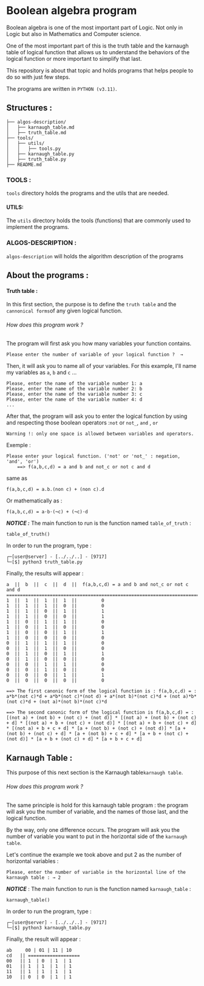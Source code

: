 # Boolean algebra program

Boolean algebra is one of the most important part of Logic. Not only in Logic but also in Mathematics and Computer science.

One of the most important part of this is the truth table and the karnaugh table of logical function
that allows us to understand the behaviors of the logical function or more important to simplify that last.

This repository is about that topic and holds programs that helps people to do so with just few steps.

The programs are written in `PYTHON (v3.11)`.

## Structures :

    ├── algos-description/
    │   ├── karnaugh_table.md
    │   ├── truth_table.md
    ├── tools/
    │   ├── utils/
    │   │   ├── tools.py
    │   ├── karnaugh_table.py
    │   ├── truth_table.py
    ├── README.md


### TOOLS :

`tools` directory holds the programs and the utils that are needed.

#### UTILS:

The `utils` directory holds the tools (functions) that are commonly used to implement the programs.

### ALGOS-DESCRIPTION :

`algos-description` will holds the algorithm description of the programs

## About the programs :

#### Truth table :

In this first section, the purpose is to define the `truth table` and the `cannonical forms`of any given logical function.

###### _How does this program work ?_

The program will first ask you how many variables your function contains.

    Please enter the number of variable of your logical function ?  → 

Then, it will ask you to name all of your variables. For this example, I'll name my variables as `a`, `b` and `c` ...

    Please, enter the name of the variable number 1: a
    Please, enter the name of the variable number 2: b
    Please, enter the name of the variable number 3: c
    Please, enter the name of the variable number 4: d
    ...

After that, the program will ask you to enter the logical function by using and respecting those boolean operators :``not`` or ``not_``, ``and`` , ``or``

``Warning !: only one space is allowed between variables and operators.``

Exemple :

    Please enter your logical function. ('not' or 'not_' : negation, 'and', 'or')
        ==> f(a,b,c,d) = a and b and not_c or not c and d
    
same as 

    f(a,b,c,d) = a.b.(non c) + (non c).d

Or mathematically as : 

    f(a,b,c,d) = a⋅b⋅(¬c) + (¬c)⋅d


**_NOTICE :_** The main function to run is the function named `table_of_truth` :
    
    table_of_truth()

In order to run the program, type :
    
    ┌─[user@server] - [../../..] - [9717]
    └─[$] python3 truth_table.py

Finally, the results will appear :
    
    a  ||  b  ||  c  ||  d  ||  f(a,b,c,d) = a and b and not_c or not c and d
    =========================================================================
    1  ||  1  ||  1  ||  1  ||         0
    1  ||  1  ||  1  ||  0  ||         0
    1  ||  1  ||  0  ||  1  ||         1
    1  ||  1  ||  0  ||  0  ||         1
    1  ||  0  ||  1  ||  1  ||         0
    1  ||  0  ||  1  ||  0  ||         0
    1  ||  0  ||  0  ||  1  ||         1
    1  ||  0  ||  0  ||  0  ||         0
    0  ||  1  ||  1  ||  1  ||         0
    0  ||  1  ||  1  ||  0  ||         0
    0  ||  1  ||  0  ||  1  ||         1
    0  ||  1  ||  0  ||  0  ||         0
    0  ||  0  ||  1  ||  1  ||         0
    0  ||  0  ||  1  ||  0  ||         0
    0  ||  0  ||  0  ||  1  ||         1
    0  ||  0  ||  0  ||  0  ||         0

    ==> The first canonic form of the logical function is : f(a,b,c,d) = : a*b*(not c)*d + a*b*(not c)*(not d) + a*(not b)*(not c)*d + (not a)*b*(not c)*d + (not a)*(not b)*(not c)*d

    ==> The second canonic form of the logical function is f(a,b,c,d) = : [(not a) + (not b) + (not c) + (not d)] * [(not a) + (not b) + (not c) + d] * [(not a) + b + (not c) + (not d)] * [(not a) + b + (not c) + d] * [(not a) + b + c + d] * [a + (not b) + (not c) + (not d)] * [a + (not b) + (not c) + d] * [a + (not b) + c + d] * [a + b + (not c) + (not d)] * [a + b + (not c) + d] * [a + b + c + d]


## Karnaugh Table :
This purpose of this next section is the Karnaugh table``karnaugh table``.

###### _How does this program work ?_

The same principle is hold for this karnaugh table program : the program will ask you the number of variable,
and the names of those last, and the logical function.

By the way, only one difference occurs. The program will ask you the number of variable you want to put in the
horizontal side of the `karnaugh table`.

Let's continue the example we took above and put 2 as the number of horizontal variables :

    Please, enter the number of variable in the horizontal line of the karnaugh table : → 2

_**NOTICE**_ : The main function to run is the function named `karnaugh_table` :
    
    karnaugh_table()

In order to run the program, type :
    
    ┌─[user@server] - [../../..] - [9717]
    └─[$] python3 karnaugh_table.py

Finally, the result will appear :

    ab     00 | 01 | 11 | 10
    cd   || ===================
    00   || 1  | 0  | 1  | 1
    01   || 1  | 1  | 1  | 1
    11   || 1  | 1  | 1  | 1
    10   || 0  | 0  | 1  | 1


